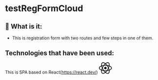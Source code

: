 # testRegFormCloud

## :eyes: What is it:
- This is registration form with two routes and few steps in one of them.

## Technologies that have been used:
This is SPA based on React(https://react.dev/)
![Alt text](./readmeIcons/react.svg)
